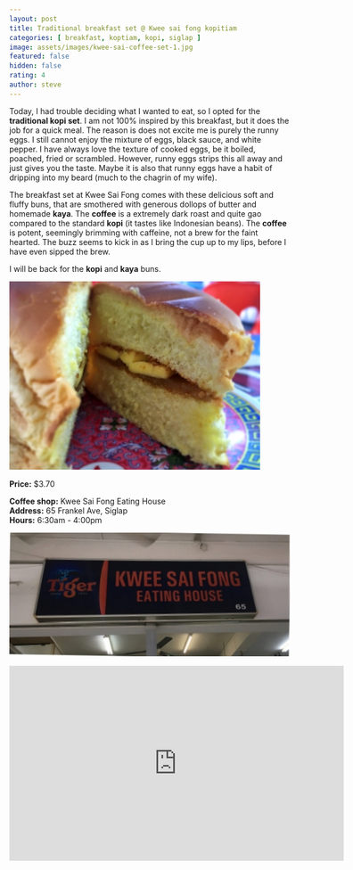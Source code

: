 ```yaml
---
layout: post
title: Traditional breakfast set @ Kwee sai fong kopitiam
categories: [ breakfast, koptiam, kopi, siglap ]
image: assets/images/kwee-sai-coffee-set-1.jpg
featured: false
hidden: false
rating: 4
author: steve
---
```


Today, I had trouble deciding what I wanted to eat, so I opted for the **traditional kopi set**. I am not 100% inspired by this breakfast, but it does the job for a quick meal. The reason is does not excite me is purely the runny eggs. I still cannot enjoy the mixture of eggs, black sauce, and white pepper. I have always love the texture of cooked eggs, be it boiled, poached, fried or scrambled. However, runny eggs strips this all away and just gives you the taste. Maybe it is also that runny eggs have a habit of dripping into my beard (much to the chagrin of my wife).

The breakfast set at Kwee Sai Fong comes with these delicious soft and fluffy buns, that are smothered with generous dollops of butter and homemade **kaya**. The **coffee** is a extremely dark roast and quite gao compared to the standard **kopi** (it tastes like Indonesian beans). The **coffee** is potent, seemingly brimming with caffeine, not a brew for the faint hearted. The buzz seems to kick in as I bring the cup up to my lips, before I have even sipped the brew.

I will be back for the **kopi** and **kaya** buns.

![traditional coffee set](/assets/images/kwee-sai-coffee-set-2.jpg "Traditional coffee set")

**Price:** $3.70  

**Coffee shop:** Kwee Sai Fong Eating House  
**Address:** 65 Frankel Ave, Siglap  
**Hours:** 6:30am - 4:00pm  

![kwee sai fong eating house](/assets/images/kopi-kwee-sai-fong.jpeg "Kwee Sai Fong Eating House")

<iframe src="https://www.google.com/maps/embed?pb=!1m18!1m12!1m3!1d3988.7664329136437!2d103.91678721441258!3d1.3156950620515733!2m3!1f0!2f0!3f0!3m2!1i1024!2i768!4f13.1!3m3!1m2!1s0x31da22a61504fc09%3A0xef4ccc977bb2c7b0!2sKwee+Sai+Fong+Eating+House!5e0!3m2!1sen!2ssg!4v1566456891113!5m2!1sen!2ssg" width="600" height="350" frameborder="0" style="border:0" allowfullscreen></iframe>